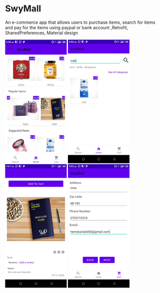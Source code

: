 # SwyMall
An e-commerce app that allows users to purchase items, search for items and pay for the items using paypal or bank account ,Retrofit, SharedPreferences, Material design

<img src="https://github.com/henrykash/SwyMall/blob/master/IMG-20200731-WA0023.jpg" width="200" height="400"> <img src="https://github.com/henrykash/SwyMall/blob/master/IMG-20200731-WA0015.jpg" width="200" height="400"> <img src="https://github.com/henrykash/SwyMall/blob/master/IMG-20200731-WA0014.jpg" width="200" height="400"> <img src="https://github.com/henrykash/SwyMall/blob/master/IMG-20200731-WA0019.jpg" width="200" height="400">


